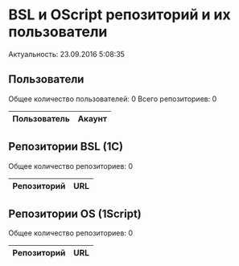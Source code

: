 ﻿# BSL и OScript репозиторий и их пользователи

Актуальность: 23.09.2016 5:08:35

## Пользователи

Общее количество пользователей: 0
Всего репозиториев: 0

| Пользователь | Акаунт |
---|---|



## Репозитории BSL (1C)

Общее количество репозиториев: 0

| Репозиторий | URL |
|---|---|



## Репозитории OS (1Script)

Общее количество репозиториев: 0

| Репозиторий | URL |
|---|---|




